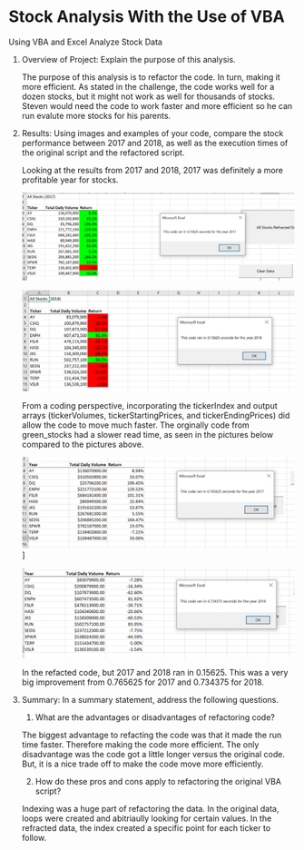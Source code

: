 # Stock Analysis With the Use of VBA
Using VBA and Excel Analyze Stock Data


1. Overview of Project: Explain the purpose of this analysis.

    The purpose of this analysis is to refactor the code.  In turn, making it more
    efficient.  As stated in the challenge, the code works well for a dozen stocks, but it might not work as well for thousands of stocks.  Steven would need the code to 
    work faster and more efficient so he can run evalute more stocks for his 
    parents.

2. Results: Using images and examples of your code, compare the stock performance       between 2017 and 2018, as well as the execution times of the original script and the refactored script.

    Looking at the results from 2017 and 2018, 2017 was definitely a more profitable year for stocks.

    ![image](https://github.com/snkty8/stock-analysis/blob/main/Resources/VBA_Challenge_2017.png)

    ![image](https://github.com/snkty8/stock-analysis/blob/main/Resources/VBA_Challenge_2018.png)

    From a coding perspective, incorporating the tickerIndex and output arrays (tickerVolumes, tickerStartingPrices, and tickerEndingPrices) did allow the code to move much faster.  The orginally code from green_stocks had a slower read time, as seen in the pictures below compared to the pictures above.

    ![image](https://github.com/snkty8/stock-analysis/blob/main/Resources/Green_Stocks_2017.png)]

    ![image](https://github.com/snkty8/stock-analysis/blob/main/Resources/Green_Stocks_2018.png)


    In the refacted code, but 2017 and 2018 ran in 0.15625.  This was a very big improvement from 0.765625 for 2017 and 0.734375 for 2018.  

3. Summary: In a summary statement, address the following questions.
    1. What are the advantages or disadvantages of refactoring code?

    The biggest advantage to refacting the code was that it made the run time faster.
    Therefore making the code more efficient.  The only disadvantage was the code got a little longer versus the original code. But, it is a nice trade off to make the code move more efficiently.

    2. How do these pros and cons apply to refactoring the original VBA script?

     Indexing was a huge part of refactoring the data.  In the original data, loops were created and abitriaully looking for certain values. In the refracted data, the index created a specific point for each ticker to follow.



